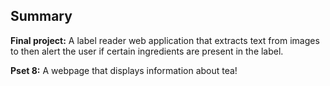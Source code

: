 ## Summary

**Final project:** A label reader web application that extracts text from images to then alert the user if certain ingredients are present in the label. 

**Pset 8:** A webpage that displays information about tea!

